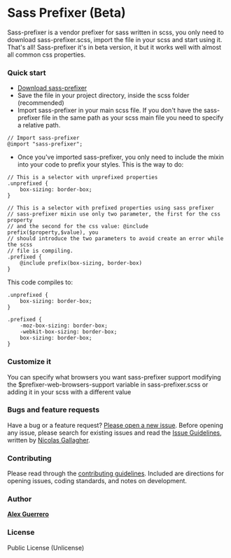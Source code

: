 # Sass Prefixer (Beta)

Sass-prefixer is a vendor prefixer for sass written in scss, you only need to download sass-prefixer.scss, import the file in your scss and start using it. That's all! Sass-prefixer it's in beta version, it  but it works well with almost all common css properties.


### Quick start

* [Download sass-prefixer](https://raw.github.com/Aloge/sass-prefixer/master/sass-prefixer.scss)
* Save the file in your project directory, inside the scss folder (recommended)
* Import sass-prefixer in your main scss file. If you don't have the sass-prefixer file in the same path as your scss main file you need to specify a relative path.

```
// Import sass-prefixer
@import "sass-prefixer";
```
* Once you've imported sass-prefixer, you only need to include the mixin into your code to prefix your styles. This is the way to do:

```
// This is a selector with unprefixed properties
.unprefixed {
	box-sizing: border-box;
}

// This is a selector with prefixed properties using sass prefixer
// sass-prefixer mixin use only two parameter, the first for the css property
// and the second for the css value: @include prefix($property,$value), you
// should introduce the two parameters to avoid create an error while the scss
// file is compiling.
.prefixed {
	@include prefix(box-sizing, border-box)
}

```
This code compiles to:
```
.unprefixed {
	box-sizing: border-box;
}

.prefixed {
	-moz-box-sizing: border-box;
	-webkit-box-sizing: border-box;
	box-sizing: border-box;
}
```

### Customize it

You can specify what browsers you want sass-prefixer support modifying the $prefixer-web-browsers-support variable in sass-prefixer.scss or adding it in your scss with a different value


### Bugs and feature requests

Have a bug or a feature request? [Please open a new issue](https://github.com/aloge/sass-prefixer/issues). Before opening any issue, please search for existing issues and read the [Issue Guidelines](https://github.com/aloge/CONTRIBUTING.md#using-the-issue-tracker), written by [Nicolas Gallagher](https://github.com/necolas/).


### Contributing

Please read through the [contributing guidelines](https://github.com/aloge/CONTRIBUTING.md). Included are directions for opening issues, coding standards, and notes on development.


### Author

**[Alex Guerrero](https://github.com/Aloge)**


### License

Public License (Unlicense)